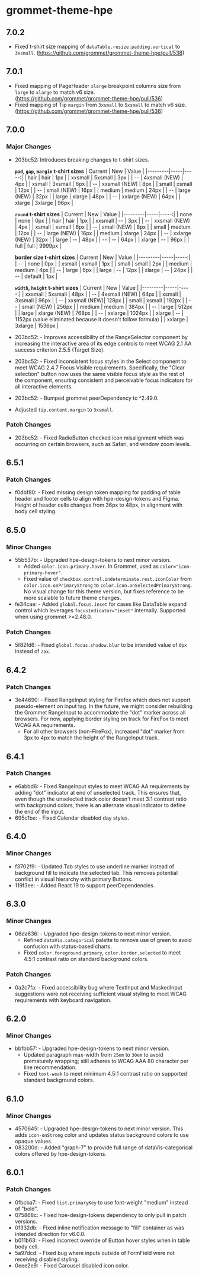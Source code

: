 # grommet-theme-hpe

## 7.0.2

- Fixed t-shirt size mapping of `dataTable.resize.padding.vertical` to `3xsmall`. (https://github.com/grommet/grommet-theme-hpe/pull/538)

## 7.0.1

- Fixed mapping of PageHeader `xlarge` breakpoint columns size from `large` to `xlarge` to match v6 size. (https://github.com/grommet/grommet-theme-hpe/pull/536)
- Fixed mapping of Tip `margin` from `3xsmall` to `5xsmall` to match v6 size. (https://github.com/grommet/grommet-theme-hpe/pull/536)

## 7.0.0

### Major Changes

- 203bc52: Introduces breaking changes to t-shirt sizes.

  **`pad`, `gap`, `margin` t-shirt sizes**
  | Current | New | Value |
  |---------|-----|-----:|
  | hair | hair | 1px |
  | xxsmall | 5xsmall | 3px |
  | -- | 4xsmall (NEW) | 4px |
  | xsmall | 3xsmall | 6px |
  | -- | xxsmall (NEW) | 8px |
  | small | xsmall | 12px |
  | -- | small (NEW) | 16px |
  | medium | medium | 24px |
  | -- | large (NEW) | 32px |
  | large | xlarge | 48px |
  | -- | xxlarge (NEW) | 64px |
  | xlarge | 3xlarge | 96px |

  **`round` t-shirt sizes**
  | Current | New | Value |
  |---------|-----|-----:|
  | none | none | 0px |
  | hair | hair | 1px |
  | xxsmall | -- | 3px |
  | -- | xxsmall (NEW) | 4px |
  | xsmall | xsmall | 6px |
  | -- | small (NEW) | 8px |
  | small | medium | 12px |
  | -- | large (NEW) | 16px |
  | medium | xlarge | 24px |
  | -- | xxlarge (NEW) | 32px |
  | large | -- | 48px |
  | -- | -- | 64px |
  | xlarge | -- | 96px |
  | full | full | 9999px |

  **border size t-shirt sizes**
  | Current | New | Value |
  |---------|-----|-----:|
  | -- | none | 0px |
  | xsmall | xsmall | 1px |
  | small | small | 2px |
  | medium | medium | 4px |
  | -- | large | 6px |
  | large | -- | 12px |
  | xlarge | -- | 24px |
  | -- | default | 1px |

  **`width`, `height` t-shirt sizes**
  | Current | New | Value |
  |---------|-----|-----:|
  | xxsmall | 5xsmall | 48px |
  | -- | 4xsmall (NEW) | 64px |
  | xsmall | 3xsmall | 96px |
  | -- | xxsmall (NEW)| 128px |
  | small | xsmall | 192px |
  | -- | small (NEW) | 256px |
  | medium | medium | 384px |
  | -- | large | 512px |
  | large | xlarge (NEW) | 768px |
  | -- | xxlarge | 1024px |
  | xlarge | -- | 1152px (value eliminated because it doesn't follow formula) |
  | xxlarge | 3xlarge | 1536px |

- 203bc52: - Improves accessibility of the RangeSelector component by increasing the interactive area of its edge controls to meet WCAG 2.1 AA success criterion 2.5.5 (Target Size).
- 203bc52: - Fixed inconsistent focus styles in the Select component to meet WCAG 2.4.7 Focus Visible requirements.
  Specifically, the "Clear selection" button now uses the same visible focus style as the rest of the component,
  ensuring consistent and perceivable focus indicators for all interactive elements.
- 203bc52: - Bumped grommet peerDependency to ^2.49.0.
- Adjusted `tip.content.margin` to `3xsmall`.

### Patch Changes

- 203bc52: - Fixed RadioButton checked icon misalignment which was occurring on certain browsers, such as Safari, and window zoom levels.

## 6.5.1

### Patch Changes

- f0dbf80: - Fixed missing design token mapping for padding of table header and footer cells to align with hpe-design-tokens and Figma. Height of header cells changes from 36px to 48px, in alignment with body cell styling.

## 6.5.0

### Minor Changes

- 55b537b: - Upgraded hpe-design-tokens to next minor version.
  - Added `color.icon.primary.hover`. In Grommet, used as `color="icon-primary-hover"`.
  - Fixed value of `checkbox.control.indeterminate.rest.iconColor` from `color.icon.onPrimaryStrong` to `color.icon.onSelectedPrimaryStrong`. No visual change for this theme version, but fixes reference to be more scalable to future theme changes.
- fe34cae: - Added `global.focus.inset` for cases like DataTable expand control which leverages `focusIndicator="inset"` internally. Supported when using grommet >=2.48.0.

### Patch Changes

- 5f82fd6: - Fixed `global.focus.shadow.blur` to be intended value of `0px` instead of `2px`.

## 6.4.2

### Patch Changes

- 3e44690: - Fixed RangeInput styling for Firefox which does not support pseudo-element on input tag. In the future, we might consider rebuilding the Grommet RangeInput to accommodate the "dot" marker across all browsers. For now, applying border styling on track for FireFox to meet WCAG AA requirements.
  - For all other browsers (non-FireFox), increased "dot" marker from 3px to 4px to match the height of the RangeInput track.

## 6.4.1

### Patch Changes

- e6abbd6: - Fixed RangeInput styles to meet WCAG AA requirements by adding "dot" indicator at end of unselected track. This ensures that, even though the unselected track color doesn't meet 3:1 contrast ratio with background colors, there is an alternate visual indicator to define the end of the input.
- 695c1be: - Fixed Calendar disabled day styles.

## 6.4.0

### Minor Changes

- f3702f9: - Updated Tab styles to use underline marker instead of background fill to indicate the selected tab. This removes potential conflict in visual hierarchy with primary Buttons.
- 119f3ee: - Added React 19 to support peerDependencies.

## 6.3.0

### Minor Changes

- 06da636: - Upgraded hpe-design-tokens to next minor version.
  - Refined `dataVis.categorical` palette to remove use of green to avoid confusion with status-based charts.
  - Fixed `color.foreground.primary`, `color.border.selected` to meet 4.5:1 contrast ratio on standard background colors.

### Patch Changes

- 0a2c7fa: - Fixed accessibility bug where TextInput and MaskedInput suggestions were not receiving sufficient visual styling to meet WCAG requirements with keyboard navigation.

## 6.2.0

### Minor Changes

- bbfbb57: - Upgraded hpe-design-tokens to next minor version.
  - Updated paragraph max-width from `25em` to `30em` to avoid prematurely wrapping; still adheres to WCAG AAA 80 character per line recommendation.
  - Fixed `text-weak` to meet minimum 4.5:1 contrast ratio on supported standard background colors.

## 6.1.0

### Minor Changes

- 4570645: - Upgraded hpe-design-tokens to next minor version. This adds `icon-onStrong` color and updates status background colors to use opaque values.
- 083200d: - Added "graph-7" to provide full range of dataVis-categorical colors offered by hpe-design-tokens.

## 6.0.1

### Patch Changes

- 0fbcba7: - Fixed `list.primaryKey` to use font-weight "medium" instead of "bold".
- 075868c: - Fixed hpe-design-tokens dependency to only pull in patch versions.
- 0f332db: - Fixed inline notification message to "fill" container as was intended direction for v6.0.0.
- b011b63: - Fixed incorrect override of Button hover styles when in table body cell.
- 5a97dcd: - Fixed bug where inputs outside of FormField were not receiving disabled styling.
- 0eee2e9: - Fixed Carousel disabled icon color.
